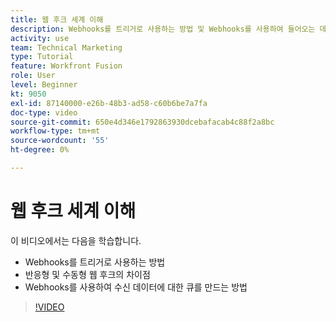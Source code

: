 ```yaml
---
title: 웹 후크 세계 이해
description: Webhooks를 트리거로 사용하는 방법 및 Webhooks를 사용하여 들어오는 데이터에 대한 큐를 만드는 방법을 [!DNL Adobe Workfront Fusion].
activity: use
team: Technical Marketing
type: Tutorial
feature: Workfront Fusion
role: User
level: Beginner
kt: 9050
exl-id: 87140000-e26b-48b3-ad58-c60b6be7a7fa
doc-type: video
source-git-commit: 650e4d346e1792863930dcebafacab4c88f2a8bc
workflow-type: tm+mt
source-wordcount: '55'
ht-degree: 0%

---
```


# 웹 후크 세계 이해

이 비디오에서는 다음을 학습합니다.

* Webhooks를 트리거로 사용하는 방법
* 반응형 및 수동형 웹 후크의 차이점
* Webhooks를 사용하여 수신 데이터에 대한 큐를 만드는 방법

>[!VIDEO](https://video.tv.adobe.com/v/335291/?quality=12&learn=on)
